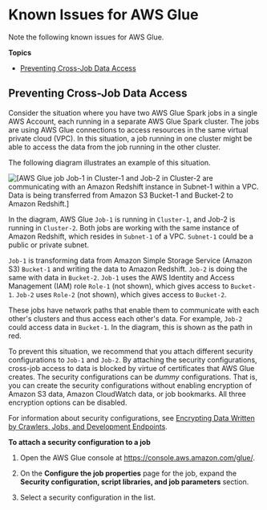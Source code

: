 # Known Issues for AWS Glue<a name="glue-known-issues"></a>

Note the following known issues for AWS Glue\.

**Topics**
+ [Preventing Cross\-Job Data Access](#cross-job-access)

## Preventing Cross\-Job Data Access<a name="cross-job-access"></a>

Consider the situation where you have two AWS Glue Spark jobs in a single AWS Account, each running in a separate AWS Glue Spark cluster\. The jobs are using AWS Glue connections to access resources in the same virtual private cloud \(VPC\)\. In this situation, a job running in one cluster might be able to access the data from the job running in the other cluster\. 

The following diagram illustrates an example of this situation\.

![\[AWS Glue job Job-1 in Cluster-1 and Job-2 in Cluster-2 are communicating with an Amazon Redshift instance in Subnet-1 within a VPC. Data is being transferred from Amazon S3 Bucket-1 and Bucket-2 to Amazon Redshift.\]](http://docs.aws.amazon.com/glue/latest/dg/images/escalation-of-privs.png)

In the diagram, AWS Glue `Job-1` is running in `Cluster-1`, and Job\-2 is running in `Cluster-2`\. Both jobs are working with the same instance of Amazon Redshift, which resides in `Subnet-1` of a VPC\. `Subnet-1` could be a public or private subnet\. 

`Job-1` is transforming data from Amazon Simple Storage Service \(Amazon S3\) `Bucket-1` and writing the data to Amazon Redshift\. `Job-2` is doing the same with data in `Bucket-2`\. `Job-1` uses the AWS Identity and Access Management \(IAM\) role `Role-1` \(not shown\), which gives access to `Bucket-1`\. `Job-2` uses `Role-2` \(not shown\), which gives access to `Bucket-2`\.

These jobs have network paths that enable them to communicate with each other's clusters and thus access each other's data\. For example, `Job-2` could access data in `Bucket-1`\. In the diagram, this is shown as the path in red\.

To prevent this situation, we recommend that you attach different security configurations to `Job-1` and `Job-2`\. By attaching the security configurations, cross\-job access to data is blocked by virtue of certificates that AWS Glue creates\. The security configurations can be *dummy* configurations\. That is, you can create the security configurations without enabling encryption of Amazon S3 data, Amazon CloudWatch data, or job bookmarks\. All three encryption options can be disabled\.

For information about security configurations, see [Encrypting Data Written by Crawlers, Jobs, and Development Endpoints](encryption-security-configuration.md)\.

**To attach a security configuration to a job**

1. Open the AWS Glue console at [https://console\.aws\.amazon\.com/glue/](https://console.aws.amazon.com/glue/)\.

1. On the **Configure the job properties** page for the job, expand the **Security configuration, script libraries, and job parameters** section\.

1. Select a security configuration in the list\.